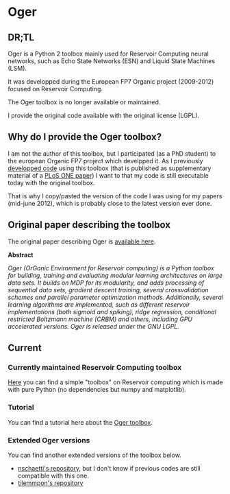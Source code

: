 # Oger

## DR;TL
Oger is a Python 2 toolbox mainly used for Reservoir Computing neural networks, such as Echo State Networks (ESN) and Liquid State Machines (LSM).

It was developped during the European FP7 Organic project (2009-2012) focused on Reservoir Computing.

The Oger toolbox is no longer available or maintained.

I provide the original code available with the original license (LGPL).


## Why do I provide the Oger toolbox?
I am not the author of this toolbox, but I participated (as a PhD student) to the european Organic FP7 project which develpped it.
As I previously [developped code](https://github.com/neuronalX/HinautDominey2013_PLoS_ONE) using this toolbox (that is published as supplementary material of a [PLoS ONE paper](https://doi.org/10.1371/journal.pone.0052946)) I want to that my code is still executable today with the original toolbox.

That is why I copy/pasted the version of the code I was using for my papers (mid-june 2012), which is probably close to the latest version ever done.

## Original paper describing the toolbox
The original paper describing Oger is [available here](https://www.researchgate.net/publication/262356589_Oger_Modular_Learning_Architectures_For_Large-Scale_Sequential_Processing).

**Abstract**

*Oger (OrGanic Environment for Reservoir computing) is a Python toolbox for building, training and evaluating modular learning architectures on large data sets. It builds on MDP for its modularity, and adds processing of sequential data sets, gradient descent training, several crossvalidation schemes and parallel parameter optimization methods. Additionally, several learning algorithms are implemented, such as different reservoir implementations (both sigmoid and spiking), ridge regression, conditional restricted Boltzmann machine (CRBM) and others, including GPU accelerated versions. Oger is released under the GNU LGPL.*

## Current

### Currently maintained Reservoir Computing toolbox
[Here](https://github.com/neuronalX/FunkyReservoir) you can find a simple "toolbox" on Reservoir computing which is made with pure Python (no dependencies but numpy and matplotlib).

### Tutorial
You can find a tutorial here about the [Oger toolbox](http://www.nilsschaetti.ch/2018/01/30/introduction-reservoir-computing-2-oger-toolbox/).

### Extended Oger versions
You can find another extended versions of the toolbox below.
- [nschaetti's repository](https://github.com/nschaetti/Oger), but I don't know if previous codes are still compatible with this one.
- [tilemmpon's repository](https://github.com/tilemmpon/Extended-OGER)
